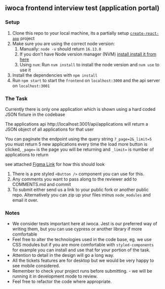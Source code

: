## iwoca frontend interview test (application portal)

### Setup

1. Clone this repo to your local machine, its a partially setup [`create-react-app`](https://github.com/facebook/create-react-app) project
1. Make sure you are using the correct node version:
   1. Manually: `node -v` should return `16.13.0`
   1. If you don't have Node version manager (NVM) [install install it from here](https://github.com/nvm-sh/nvm)
   1. Using `nvm`: Run `nvm install` to install the node version and `nvm use` to use it
1. Install the dependencies with `npm install`
1. Run `npm start` to start the `frontend` on `localhost:3000` and the api server on `localhost:3001`

### The Task

Currently there is only one application which is shown using a hard coded JSON fixture in the codebase

The applications api http://localhost:3001/api/applications will return a JSON object of all applications for that user

You can paginate the endpoint using the query string `?_page=2&_limit=5` you must return 5 new applications every time the load more button is clicked, `_page=` is the page you will be returning and `_limit=` is number of applications to return

see attached [Figma Link](https://www.figma.com/file/5NOBLAgL17n4qoR82vhYY5/iwoca---frontend-developer.-test?node-id=0%3A1&t=EMSHOn1fDlCrdgaC-1) for how this should look

1. There is a pre styled `<Button />` component you can use for this.
1. Any comments you want to pass along to the reviewer add to COMMENTS.md and commit
1. To submit either send us a link to your public fork or another public repo. Alternatively you can zip up your files minus `node_modules` and email it over.

### Notes

- We consider tests important here at iwoca. Jest is our preferred way of writing them, but you can use cypress or another library if more comfortable
- Feel free to alter the technologies used in the code base, eg. we use CSS modules but if you are more comfortable with `styled-components` for example you can install and use that for your portion of the task.
- Attention to detail in the design will go a long way.
- All the tickets features are for desktop but we would be very happy to see mobile considered.
- Remember to check your project runs before submitting. - we will be running it in development mode to review.
- Feel free to refactor the code where appropriate.
